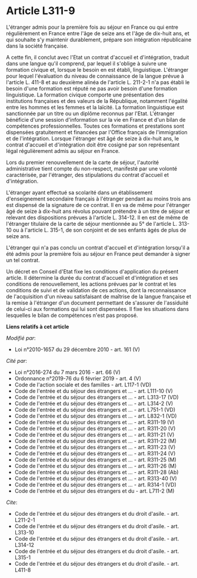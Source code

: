 # Article L311-9

L'étranger admis pour la première fois au séjour en France ou qui entre régulièrement en France entre l'âge de seize ans et
l'âge de dix-huit ans, et qui souhaite s'y maintenir durablement, prépare son intégration républicaine dans la société
française.

A cette fin, il conclut avec l'Etat un contrat d'accueil et d'intégration, traduit dans une langue qu'il comprend, par lequel
il s'oblige à suivre une formation civique et, lorsque le besoin en est établi, linguistique. L'étranger pour lequel
l'évaluation du niveau de connaissance de la langue prévue à l'article L. 411-8 et au deuxième alinéa de l'article L. 211-2-1
n'a pas établi le besoin d'une formation est réputé ne pas avoir besoin d'une formation linguistique. La formation civique
comporte une présentation des institutions françaises et des valeurs de la République, notamment l'égalité entre les hommes
et les femmes et la laïcité. La formation linguistique est sanctionnée par un titre ou un diplôme reconnus par l'Etat.
L'étranger bénéficie d'une session d'information sur la vie en France et d'un bilan de compétences professionnelles. Toutes
ces formations et prestations sont dispensées gratuitement et financées par l'Office français de l'immigration et de
l'intégration. Lorsque l'étranger est âgé de seize à dix-huit ans, le contrat d'accueil et d'intégration doit être cosigné
par son représentant légal régulièrement admis au séjour en France. 

Lors du premier renouvellement de la carte de séjour, l'autorité administrative tient compte du non-respect, manifesté par
une volonté caractérisée, par l'étranger, des stipulations du contrat d'accueil et d'intégration.

L'étranger ayant effectué sa scolarité dans un établissement d'enseignement secondaire français à l'étranger pendant au moins
trois ans est dispensé de la signature de ce contrat. Il en va de même pour l'étranger âgé de seize à dix-huit ans révolus
pouvant prétendre à un titre de séjour et relevant des dispositions prévues à l'article L. 314-12. Il en est de même de
l'étranger titulaire de la carte de séjour mentionnée au 5° de l'article L. 313-10 ou à l'article L. 315-1, de son conjoint
et de ses enfants âgés de plus de seize ans.

L'étranger qui n'a pas conclu un contrat d'accueil et d'intégration lorsqu'il a été admis pour la première fois au séjour en
France peut demander à signer un tel contrat. 

Un décret en Conseil d'Etat fixe les conditions d'application du présent article. Il détermine la durée du contrat d'accueil
et d'intégration et ses conditions de renouvellement, les actions prévues par le contrat et les conditions de suivi et de
validation de ces actions, dont la reconnaissance de l'acquisition d'un niveau satisfaisant de maîtrise de la langue
française et la remise à l'étranger d'un document permettant de s'assurer de l'assiduité de celui-ci aux formations qui lui
sont dispensées. Il fixe les situations dans lesquelles le bilan de compétences n'est pas proposé.

**Liens relatifs à cet article**

_Modifié par_:

  - Loi n°2010-1657 du 29 décembre 2010 - art. 161 (V)

_Cité par_:

  - Loi n°2016-274 du 7 mars 2016 - art. 66 (V)
  - Ordonnance n°2019-76 du 6 février 2019 - art. 4 (V)
  - Code de l'action sociale et des familles - art. L117-1 (VD)
  - Code de l'entrée et du séjour des étrangers et ... - art. L111-10 (V)
  - Code de l'entrée et du séjour des étrangers et ... - art. L313-17 (VD)
  - Code de l'entrée et du séjour des étrangers et ... - art. L314-2 (V)
  - Code de l'entrée et du séjour des étrangers et ... - art. L751-1 (VD)
  - Code de l'entrée et du séjour des étrangers et ... - art. L832-1 (VD)
  - Code de l'entrée et du séjour des étrangers et ... - art. R311-19 (V)
  - Code de l'entrée et du séjour des étrangers et ... - art. R311-20 (V)
  - Code de l'entrée et du séjour des étrangers et ... - art. R311-21 (V)
  - Code de l'entrée et du séjour des étrangers et ... - art. R311-22 (M)
  - Code de l'entrée et du séjour des étrangers et ... - art. R311-23 (V)
  - Code de l'entrée et du séjour des étrangers et ... - art. R311-24 (V)
  - Code de l'entrée et du séjour des étrangers et ... - art. R311-25 (M)
  - Code de l'entrée et du séjour des étrangers et ... - art. R311-26 (M)
  - Code de l'entrée et du séjour des étrangers et ... - art. R311-28 (Ab)
  - Code de l'entrée et du séjour des étrangers et ... - art. R313-40 (V)
  - Code de l'entrée et du séjour des étrangers et ... - art. R314-1 (VD)
  - Code de l'entrée et du séjour des étrangers et du  - art. L711-2 (M)

_Cite_:

  - Code de l'entrée et du séjour des étrangers et du droit d'asile. - art. L211-2-1
  - Code de l'entrée et du séjour des étrangers et du droit d'asile. - art. L313-10
  - Code de l'entrée et du séjour des étrangers et du droit d'asile. - art. L314-12
  - Code de l'entrée et du séjour des étrangers et du droit d'asile. - art. L315-1
  - Code de l'entrée et du séjour des étrangers et du droit d'asile. - art. L411-8
